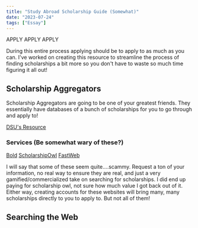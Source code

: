 ```yaml
---
title: "Study Abroad Scholarship Guide (Somewhat)"
date: "2023-07-24"
tags: ["Essay"]
---
```


APPLY APPLY APPLY

During this entire process applying should be to apply to as much as you can. I've worked on creating this resource to streamline the process of finding scholarships a bit more so you don't have to waste so much time figuring it all out!

## Scholarship Aggregators
Scholarship Aggregators are going to be one of your greatest friends. They essentially have databases of a bunch of scholarships for you to go through and apply to! 

[DSU's Resource](https://dsu.edu/admissions/scholarships.html)

### Services (Be somewhat wary of these?)
[Bold](https://bold.org/)
[ScholarshipOwl](https://scholarshipowl.com/)
[FastWeb](https://www.fastweb.com/)

I will say that some of these seem quite....scammy. Request a ton of your information, no real way to ensure they are real, and just a very gamified/commercialized take on searching for scholarships. I did end up paying for scholarship owl, not sure how much value I got back out of it. Either way, creating accounts for these websites will bring many, many scholarships directly to you to apply to. But not all of them!

## Searching the Web